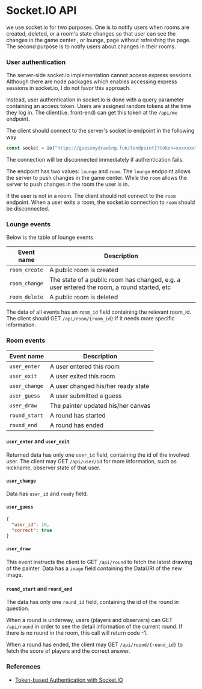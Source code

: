 # Socket.IO API

we use socket.io for two purposes. One is to notify users when rooms are created,
deleted, or a room's state changes so that user can see the changes in the game center
, or lounge, page without refreshing the page. The second purpose is to notify users
about changes in their rooms.

### User authentication

The server-side socket.io implementation cannot access express sessions. Although
there are node packages which enables accessing express sessions in socket.io, I
do not favor this approach.

Instead, user authentication in socket.io is done with a query parameter containing
an access token. Users are assigned random tokens at the time they log in. The
client(i.e. front-end) can get this token at the `/api/me` endpoint.

The client should connect to the server's socket io endpoint in the following way

```js
const socket = io("https://guessmydrawing.fun/{endpoint}?token=xxxxxxx");
```

The connection will be disconnected immediately if authentication fails.

The endpoint has two values: `lounge` and `room`. The `lounge` endpoint allows the server
to push changes in the game center. While the `room` allows the server to push changes in
the room the user is in.

If the user is not in a room. The client should not connect to the `room` endpoint.
When a user exits a room, the socket.io connection to `room` should be disconnected.

### Lounge events

Below is the table of lounge events

Event name | Description
---------|---------------
`room_create` | A public room is created
`room_change` | The state of a public room has changed, e.g. a user entered the room, a round started, etc
`room_delete` | A public room is deleted

The data of all events has an `room_id` field containing the relevant room_id.
The client should GET `/api/room/{room_id}` if it needs more specific information.

### Room events

Event name | Description
------------|-------------
`user_enter` | A user entered this room
`user_exit` | A user exited this room
`user_change` | A user changed his/her ready state
`user_guess` | A user submitted a guess
`user_draw` | The painter updated his/her canvas
`round_start` | A round has started
`round_end` | A round has ended

#### `user_enter` and `user_exit`

Returned data has only one `user_id` field, containing the id of the involved user. The client
may GET `/api/user/id` for more information, such as nickname, observer state of that user.

#### `user_change`

Data has `user_id` and `ready` field.

#### `user_guess`

```json
{
  "user_id": 10,
  "correct": true
}
```

#### `user_draw`

This event instructs the client to GET `/api/round` to fetch
the latest drawing of the painter. Data has a `image` field containing the DataURI of the new image.


#### `round_start` and `round_end`

The data has only one `round_id` field, containing the id of the round in question.

When a round is underway, users (players and observers) can GET `/api/round` in order
to see the detail information of the current round. If there is no round in the room,
this call will return code -1.

When a round has ended, the client may GET `/api/round/{round_id}` to fetch the
score of players and the correct answer.

### References

* [Token-based Authentication with Socket.IO](https://auth0.com/blog/auth-with-socket-io/)
